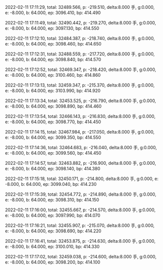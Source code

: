 2022-02-11 17:11:29, total: 32489.566, p: -219.510, delta:8.000 手, g:0.000, e: -8.000, b: 64.000, ep: 3096.410, bp: 414.490

2022-02-11 17:11:49, total: 32490.442, p: -219.270, delta:8.000 手, g:0.000, e: -8.000, b: 64.000, ep: 3097.130, bp: 414.550

2022-02-11 17:12:10, total: 32484.387, p: -218.740, delta:8.000 手, g:0.000, e: -8.000, b: 64.000, ep: 3098.460, bp: 414.650

2022-02-11 17:12:31, total: 32488.559, p: -217.720, delta:8.000 手, g:0.000, e: -8.000, b: 64.000, ep: 3098.840, bp: 414.570

2022-02-11 17:12:52, total: 32469.347, p: -218.420, delta:8.000 手, g:0.000, e: -8.000, b: 64.000, ep: 3100.460, bp: 414.860

2022-02-11 17:13:13, total: 32459.347, p: -215.370, delta:8.000 手, g:0.000, e: -8.000, b: 64.000, ep: 3103.990, bp: 414.920

2022-02-11 17:13:34, total: 32453.525, p: -216.790, delta:8.000 手, g:0.000, e: -8.000, b: 64.000, ep: 3098.890, bp: 414.460

2022-02-11 17:13:54, total: 32466.143, p: -216.830, delta:8.000 手, g:0.000, e: -8.000, b: 64.000, ep: 3098.770, bp: 414.450

2022-02-11 17:14:15, total: 32467.984, p: -217.050, delta:8.000 手, g:0.000, e: -8.000, b: 64.000, ep: 3099.350, bp: 414.550

2022-02-11 17:14:36, total: 32464.683, p: -216.040, delta:8.000 手, g:0.000, e: -8.000, b: 64.000, ep: 3099.560, bp: 414.450

2022-02-11 17:14:57, total: 32463.882, p: -216.900, delta:8.000 手, g:0.000, e: -8.000, b: 64.000, ep: 3098.140, bp: 414.380

2022-02-11 17:15:18, total: 32450.171, p: -214.800, delta:8.000 手, g:0.000, e: -8.000, b: 64.000, ep: 3099.040, bp: 414.230

2022-02-11 17:15:39, total: 32454.772, p: -214.890, delta:8.000 手, g:0.000, e: -8.000, b: 64.000, ep: 3098.310, bp: 414.150

2022-02-11 17:16:00, total: 32455.667, p: -214.570, delta:8.000 手, g:0.000, e: -8.000, b: 64.000, ep: 3097.990, bp: 414.070

2022-02-11 17:16:21, total: 32455.907, p: -215.070, delta:8.000 手, g:0.000, e: -8.000, b: 64.000, ep: 3098.690, bp: 414.220

2022-02-11 17:16:41, total: 32453.875, p: -214.630, delta:8.000 手, g:0.000, e: -8.000, b: 64.000, ep: 3100.010, bp: 414.330

2022-02-11 17:17:02, total: 32459.038, p: -214.600, delta:8.000 手, g:0.000, e: -8.000, b: 64.000, ep: 3098.200, bp: 414.100